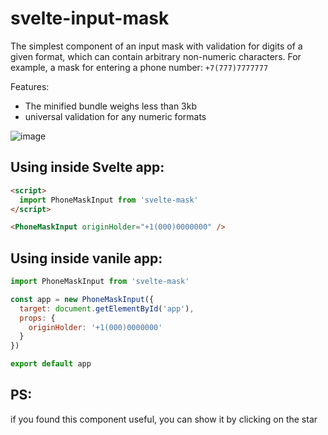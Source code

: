 # svelte-input-mask

The simplest component of an input mask with validation for digits of a given format, which can contain arbitrary non-numeric characters. For example, a mask for entering a phone number: `+7(777)7777777`

Features:
- The minified bundle weighs less than 3kb
- universal validation for any numeric formats

![image](https://user-images.githubusercontent.com/40761960/188269627-0d395369-31e7-4b46-81f3-802b5ef04c9c.png)

## Using inside Svelte app:

```html
<script>
  import PhoneMaskInput from 'svelte-mask'
</script>

<PhoneMaskInput originHolder="+1(000)0000000" />
```


## Using inside vanile app:

```js
import PhoneMaskInput from 'svelte-mask'

const app = new PhoneMaskInput({
  target: document.getElementById('app'),
  props: {
    originHolder: '+1(000)0000000'
  }  
})

export default app
```

## PS:

if you found this component useful, you can show it by clicking on the star
